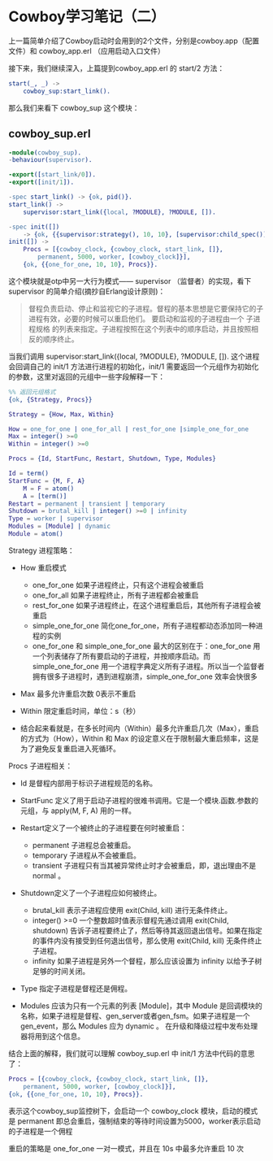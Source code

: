 Cowboy学习笔记（二）
===

上一篇简单介绍了Cowboy启动时会用到的2个文件，分别是cowboy.app（配置文件）和 cowboy_app.erl （应用启动入口文件）

接下来，我们继续深入，上篇提到cowboy_app.erl 的 start/2 方法：

``` erlang
start(_, _) ->
    cowboy_sup:start_link().
```

那么我们来看下 cowboy_sup 这个模块：

cowboy_sup.erl
---

``` erlang
-module(cowboy_sup).
-behaviour(supervisor).

-export([start_link/0]).
-export([init/1]).

-spec start_link() -> {ok, pid()}.
start_link() ->
    supervisor:start_link({local, ?MODULE}, ?MODULE, []).

-spec init([])
    -> {ok, {{supervisor:strategy(), 10, 10}, [supervisor:child_spec()]}}.
init([]) ->
    Procs = [{cowboy_clock, {cowboy_clock, start_link, []},
        permanent, 5000, worker, [cowboy_clock]}],
    {ok, {{one_for_one, 10, 10}, Procs}}.
```

这个模块就是otp中另一大行为模式—— supervisor （监督者）的实现，看下 supervisor 的简单介绍(摘抄自Erlang设计原则)：

> 督程负责启动、停止和监视它的子进程。督程的基本思想是它要保持它的子进程有效，必要的时候可以重启他们。
> 要启动和监视的子进程由一个 子进程规格 的列表来指定。子进程按照在这个列表中的顺序启动，并且按照相反的顺序终止。

当我们调用 supervisor:start_link({local, ?MODULE}, ?MODULE, []). 这个进程会回调自己的 init/1 方法进行进程的初始化，init/1 需要返回一个元组作为初始化的参数，这里对返回的元组中一些字段解释一下：

``` erlang
%% 返回元组格式
{ok, {Strategy, Procs}}

Strategy = {How, Max, Within}

How = one_for_one | one_for_all | rest_for_one |simple_one_for_one
Max = integer() >=0
Within = integer() >=0

Procs = {Id, StartFunc, Restart, Shutdown, Type, Modules}

Id = term()
StartFunc = {M, F, A}
    M = F = atom()
    A = [term()]
Restart = permanent | transient | temporary
Shutdown = brutal_kill | integer() >=0 | infinity
Type = worker | supervisor
Modules = [Module] | dynamic
Module = atom()
```

Strategy 进程策略：

* How 重启模式

  * one_for_one 如果子进程终止，只有这个进程会被重启
  * one_for_all 如果子进程终止，所有子进程都会被重启
  * rest_for_one 如果子进程终止，在这个进程重启后，其他所有子进程会被重启
  * simple_one_for_one 简化one_for_one，所有子进程都动态添加同一种进程的实例
  * one_for_one 和 simple_one_for_one 最大的区别在于：one_for_one 用一个列表储存了所有要启动的子进程，并按顺序启动。而simple_one_for_one 用一个进程字典定义所有子进程。所以当一个监督者拥有很多子进程时，遇到进程崩溃，simple_one_for_one 效率会快很多

* Max 最多允许重启次数 0表示不重启

* Within 限定重启时间，单位：s（秒）

* 结合起来看就是，在多长时间内（Within）最多允许重启几次（Max），重启的方式为（How），Within 和 Max 的设定意义在于限制最大重启频率，这是为了避免反复重启进入死循环。

Procs 子进程相关：

* Id 是督程内部用于标识子进程规范的名称。

* StartFunc 定义了用于启动子进程的很难书调用。它是一个模块.函数.参数的元组，与 apply(M, F, A) 用的一样。

* Restart定义了一个被终止的子进程要在何时被重启：

  * permanent 子进程总会被重启。
  * temporary 子进程从不会被重启。
  * transient 子进程只有当其被异常终止时才会被重启，即，退出理由不是 normal 。

* Shutdown定义了一个子进程应如何被终止。

  * brutal_kill 表示子进程应使用 exit(Child, kill) 进行无条件终止。
  * integer() >=0 一个整数超时值表示督程先通过调用 exit(Child, shutdown) 告诉子进程要终止了，然后等待其返回退出信号。如果在指定的事件内没有接受到任何退出信号，那么使用 exit(Child, kill) 无条件终止子进程。
  * infinity 如果子进程是另外一个督程，那么应该设置为 infinity 以给予子树足够的时间关闭。

* Type 指定子进程是督程还是佣程。

* Modules 应该为只有一个元素的列表 [Module]，其中 Module 是回调模块的名称，如果子进程是督程、gen_server或者gen_fsm。如果子进程是一个gen_event，那么 Modules 应为 dynamic 。 在升级和降级过程中发布处理器将用到这个信息。

结合上面的解释，我们就可以理解 cowboy_sup.erl 中 init/1 方法中代码的意思了：

``` erlang
Procs = [{cowboy_clock, {cowboy_clock, start_link, []},
    permanent, 5000, worker, [cowboy_clock]}],
{ok, {{one_for_one, 10, 10}, Procs}}.
```

表示这个cowboy_sup监控树下，会启动一个 cowboy_clock 模块，启动的模式是 permanent 即总会重启，强制结束的等待时间设置为5000，worker表示启动的子进程是一个佣程

重启的策略是 one_for_one 一对一模式，并且在 10s 中最多允许重启 10 次